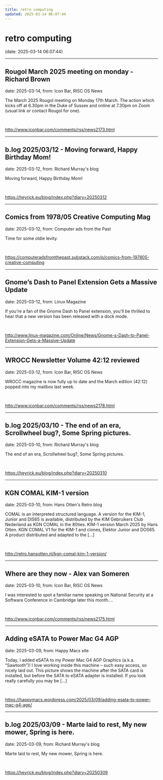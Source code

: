 ```yaml
---
title: retro computing
updated: 2025-03-14 06:07:44
---
```


# retro computing

(date: 2025-03-14 06:07:44)

---

## Rougol March 2025 meeting on  monday - Richard Brown

date: 2025-03-14, from: Icon Bar, RISC OS News

The March 2025 Rougol meeting on Monday 17th March. The action which kicks off at 6.30pm in the Duke of Sussex and online at 7.30pm on Zoom (usual link or contact Rougol for one). 

<br> 

<http://www.iconbar.com/comments/rss/news2173.html>

---

## b.log 2025/03/12 - Moving forward, Happy Birthday Mom!

date: 2025-03-12, from: Richard Murray's blog

Moving forward, Happy Birthday Mom! 

<br> 

<https://heyrick.eu/blog/index.php?diary=20250312>

---

## Comics from 1978/05 Creative Computing Mag

date: 2025-03-12, from: Computer ads from the Past

Time for some oldie levity. 

<br> 

<https://computeradsfromthepast.substack.com/p/comics-from-197805-creative-computing>

---

## Gnome’s Dash to Panel Extension Gets a Massive Update

date: 2025-03-12, from: Linux Magazine

<p>If you're a fan of the Gnome Dash to Panel extension, you'll be thrilled to hear that a new version has been released with a dock mode.</p> 

<br> 

<http://www.linux-magazine.com/Online/News/Gnome-s-Dash-to-Panel-Extension-Gets-a-Massive-Update>

---

## WROCC Newsletter Volume 42:12 reviewed

date: 2025-03-12, from: Icon Bar, RISC OS News

WROCC magazine is now fully up to date and the March edition (42:12) popped into my mailbox last week. 

<br> 

<http://www.iconbar.com/comments/rss/news2178.html>

---

## b.log 2025/03/10 - The end of an era, Scrollwheel bug?, Some Spring pictures.

date: 2025-03-10, from: Richard Murray's blog

The end of an era, Scrollwheel bug?, Some Spring pictures. 

<br> 

<https://heyrick.eu/blog/index.php?diary=20250310>

---

## KGN COMAL KIM-1 version

date: 2025-03-10, from: Hans Otten's Retro blog

COMAL is an interpreted structured language. A version for the KIM-1, Junior and DIS65 is available, distributed by the KIM Gebruikers Club Nederland as KGN COMAL in the 80ties. KIM-1 version March 2025 by Hans Otten. KGN COMAL V1 for the KIM-1 and clones, Elektor Junior and DOS65. A product distributed and adapted to the [&#8230;] 

<br> 

<http://retro.hansotten.nl/kgn-comal-kim-1-version/>

---

## Where are they now - Alex van Someren

date: 2025-03-10, from: Icon Bar, RISC OS News

I was interested to spot a familiar name speaking on National Security at a Software Conference in Cambridge later this month.... 

<br> 

<http://www.iconbar.com/comments/rss/news2175.html>

---

## Adding eSATA to Power Mac G4 AGP

date: 2025-03-09, from: Happy Macs site

Today, I added eSATA to my Power Mac G4 AGP Graphics (a.k.a. &#8220;Sawtooth&#8221;)! I love working inside this machine &#8211; such easy access, so nicely laid out. This picture shows the machine after the SATA card is installed, but before the SATA to eSATA adapter is installed. If you look really carefully you may be [&#8230;] 

<br> 

<https://happymacs.wordpress.com/2025/03/09/adding-esata-to-power-mac-g4-agp/>

---

## b.log 2025/03/09 - Marte laid to rest, My new mower, Spring is here.

date: 2025-03-09, from: Richard Murray's blog

Marte laid to rest, My new mower, Spring is here. 

<br> 

<https://heyrick.eu/blog/index.php?diary=20250309>

